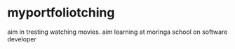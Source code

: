 # myportfoliotching
aim in tresting watching movies.
aim learning at moringa school on software developer
